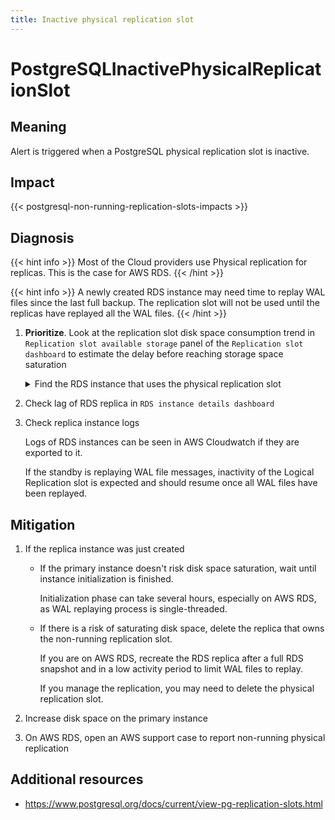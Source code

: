 ```yaml
---
title: Inactive physical replication slot
---
```


# PostgreSQLInactivePhysicalReplicationSlot

## Meaning

Alert is triggered when a PostgreSQL physical replication slot is inactive.

## Impact

{{< postgresql-non-running-replication-slots-impacts >}}

## Diagnosis

{{< hint info >}}
Most of the Cloud providers use Physical replication for replicas. This is the case for AWS RDS.
{{< /hint >}}

{{< hint info >}}
A newly created RDS instance may need time to replay WAL files since the last full backup. The replication slot will not be used until the replicas have replayed all the WAL files.
{{< /hint >}}

1. **Prioritize**. Look at the replication slot disk space consumption trend in `Replication slot available storage` panel of the `Replication slot dashboard` to estimate the delay before reaching storage space saturation

    <details>
    <summary>Find the RDS instance that uses the physical replication slot</summary>
    <ol>
        <li>Identify which replication slot is consuming disk space</li>
        <li>Extract the AWS RDS <code>resource_id</code> from the slot name (<code>rds_[aws_region]_db_[resource_id]</code>)</li>
        <li>Search the RDS instance in <b>RDS instances dashboard</b></li>
    </ul>
    </details>

2. Check lag of RDS replica in `RDS instance details dashboard`

3. Check replica instance logs

    Logs of RDS instances can be seen in AWS Cloudwatch if they are exported to it.

    If the standby is replaying WAL file messages, inactivity of the Logical Replication slot is expected and should resume once all WAL files have been replayed.

## Mitigation

1. If the replica instance was just created

    - If the primary instance doesn't risk disk space saturation, wait until instance initialization is finished.

        Initialization phase can take several hours, especially on AWS RDS, as WAL replaying process is single-threaded.

    - If there is a risk of saturating disk space, delete the replica that owns the non-running replication slot.

        If you are on AWS RDS, recreate the RDS replica after a full RDS snapshot and in a low activity period to limit WAL files to replay.

        If you manage the replication, you may need to delete the physical replication slot.

2. Increase disk space on the primary instance

3. On AWS RDS, open an AWS support case to report non-running physical replication

## Additional resources

- <https://www.postgresql.org/docs/current/view-pg-replication-slots.html>
